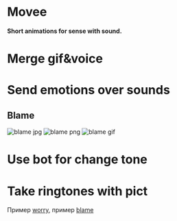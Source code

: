 # Movee
**Short animations for sense with sound.**

  # Merge gif&voice

# Send emotions over sounds
## Blame
  
![blame jpg][3]
![blame png][4]
![blame gif][5]
  
# Use bot for change tone
  
# Take ringtones with pict

  Пример [worry][1], пример [blame][2]

[1]: https://google.ru "Гугл" 
[2]: https://yandex.ru "Яндекс"
[3]: https://ludologer.files.wordpress.com/2017/01/wp_20181111_14_13_53_pro.jpg
[4]: https://ludologer.files.wordpress.com/2018/04/d0bdd0b0d181d0b8d0bbd18cd0bdd18bd0b5-d187d0b5d0bbd0bed0b2d0b5d187d0bad0b8-2.jpg
[5]: https://github.com/ludologer/Movee/blob/main/worrygif.gif


